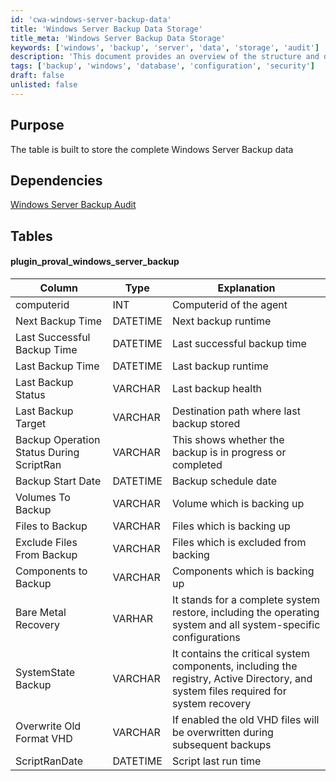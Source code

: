 ```yaml
---
id: 'cwa-windows-server-backup-data'
title: 'Windows Server Backup Data Storage'
title_meta: 'Windows Server Backup Data Storage'
keywords: ['windows', 'backup', 'server', 'data', 'storage', 'audit']
description: 'This document provides an overview of the structure and dependencies of the Windows Server Backup data storage table, detailing the various columns and their explanations for effective backup management.'
tags: ['backup', 'windows', 'database', 'configuration', 'security']
draft: false
unlisted: false
---
```

## Purpose

The table is built to store the complete Windows Server Backup data

## Dependencies

[Windows Server Backup Audit](https://proval.itglue.com/DOC-5078775-12941262)

## Tables

#### plugin_proval_windows_server_backup

| Column                                     | Type     | Explanation                                                                                           |
|--------------------------------------------|----------|-------------------------------------------------------------------------------------------------------|
| computerid                                 | INT      | Computerid of the agent                                                                               |
| Next Backup Time                           | DATETIME | Next backup runtime                                                                                    |
| Last Successful Backup Time                | DATETIME | Last successful backup time                                                                            |
| Last Backup Time                           | DATETIME | Last backup runtime                                                                                    |
| Last Backup Status                         | VARCHAR  | Last backup health                                                                                     |
| Last Backup Target                         | VARCHAR  | Destination path where last backup stored                                                             |
| Backup Operation Status During ScriptRan   | VARCHAR  | This shows whether the backup is in progress or completed                                              |
| Backup Start Date                          | DATETIME | Backup schedule date                                                                                   |
| Volumes To Backup                          | VARCHAR  | Volume which is backing up                                                                             |
| Files to Backup                            | VARCHAR  | Files which is backing up                                                                              |
| Exclude Files From Backup                  | VARCHAR  | Files which is excluded from backing                                                                   |
| Components to Backup                       | VARCHAR  | Components which is backing up                                                                          |
| Bare Metal Recovery                        | VARHAR   | It stands for a complete system restore, including the operating system and all system-specific configurations |
| SystemState Backup                         | VARCHAR  | It contains the critical system components, including the registry, Active Directory, and system files required for system recovery |
| Overwrite Old Format VHD                   | VARCHAR  | If enabled the old VHD files will be overwritten during subsequent backups                             |
| ScriptRanDate                              | DATETIME | Script last run time                                                                                   |




